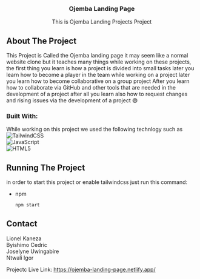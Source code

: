 
<a name="readme-top"></a>

<!-- PROJECT LOGO -->
<br />
<div align="center">
  </a>
  <h3 align="center">  Ojemba Landing Page</h3>
  <p align="center">
 This is Ojemba Landing Projects Project 
  </p>
</div>
<!-- ABOUT THE PROJECT -->

## About The Project

This Project is Called the Ojemba landing page it may seem like a normal website clone but it teaches many things while working on these projects, the first thing you learn is how 
a project is divided into small tasks later you learn how to become a player in the team while working on a project later you learn how to become collaborative on a group project 
After you learn how to collaborate via GitHub and other tools that are needed in the development of a project after all you learn also how to request changes and rising issues via the development of a project :smile:

### Built With:

 While working on this project we used the following technlogy such as  <br>
![TailwindCSS](https://img.shields.io/badge/tailwindcss-%2338B2AC.svg?style=for-the-badge&logo=tailwind-css&logoColor=white) <br>
![JavaScript](https://img.shields.io/badge/javascript-%23323330.svg?style=for-the-badge&logo=javascript&logoColor=%23F7DF1E) <br>
![HTML5](https://img.shields.io/badge/html5-%23E34F26.svg?style=for-the-badge&logo=html5&logoColor=white)

<!-- GETTING STARTED -->
## Running The Project

in order to start this project or enable tailwindcss just run this command: 

* npm
  ```sh
  npm start
  ```

<!-- CONTACT -->
## Contact

Lionel Kaneza    <br>
Byishimo Cedric <br>
Joselyne Uwingabire <br>
Ntwali Igor 


Projectc Live Link: https://ojemba-landing-page.netlify.app/

 
